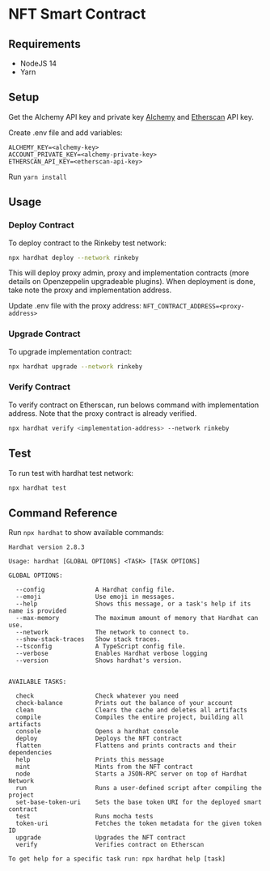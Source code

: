 # NFT Smart Contract

## Requirements

- NodeJS 14
- Yarn

## Setup

Get the Alchemy API key and private key [Alchemy](https://alchemy.com/?r=23f4e0b210cffd7b) and [Etherscan](https://etherscan.io/) API key.

Create .env file and add variables:

```
ALCHEMY_KEY=<alchemy-key>
ACCOUNT_PRIVATE_KEY=<alchemy-private-key>
ETHERSCAN_API_KEY=<etherscan-api-key>
```

Run `yarn install`

## Usage
### Deploy Contract

To deploy contract to the Rinkeby test network:

```bash
npx hardhat deploy --network rinkeby
```

This will deploy proxy admin, proxy and implementation contracts (more details on Openzeppelin upgradeable plugins).
When deployment is done, take note the proxy and implementation address.

Update .env file with the proxy address: `NFT_CONTRACT_ADDRESS=<proxy-address>`

### Upgrade Contract

To upgrade implementation contract:

```bash
npx hardhat upgrade --network rinkeby
```

### Verify Contract

To verify contract on Etherscan, run belows command with implementation address.
Note that the proxy contract is already verified.

```bash
npx hardhat verify <implementation-address> --network rinkeby
```

## Test

To run test with hardhat test network:

```bash
npx hardhat test
```

## Command Reference

Run `npx hardhat` to show available commands:

```
Hardhat version 2.8.3

Usage: hardhat [GLOBAL OPTIONS] <TASK> [TASK OPTIONS]

GLOBAL OPTIONS:

  --config           	A Hardhat config file.
  --emoji            	Use emoji in messages.
  --help             	Shows this message, or a task's help if its name is provided
  --max-memory       	The maximum amount of memory that Hardhat can use.
  --network          	The network to connect to.
  --show-stack-traces	Show stack traces.
  --tsconfig         	A TypeScript config file.
  --verbose          	Enables Hardhat verbose logging
  --version          	Shows hardhat's version.


AVAILABLE TASKS:

  check             	Check whatever you need
  check-balance     	Prints out the balance of your account
  clean             	Clears the cache and deletes all artifacts
  compile           	Compiles the entire project, building all artifacts
  console           	Opens a hardhat console
  deploy            	Deploys the NFT contract
  flatten           	Flattens and prints contracts and their dependencies
  help              	Prints this message
  mint              	Mints from the NFT contract
  node              	Starts a JSON-RPC server on top of Hardhat Network
  run               	Runs a user-defined script after compiling the project
  set-base-token-uri	Sets the base token URI for the deployed smart contract
  test              	Runs mocha tests
  token-uri         	Fetches the token metadata for the given token ID
  upgrade           	Upgrades the NFT contract
  verify            	Verifies contract on Etherscan

To get help for a specific task run: npx hardhat help [task]
```